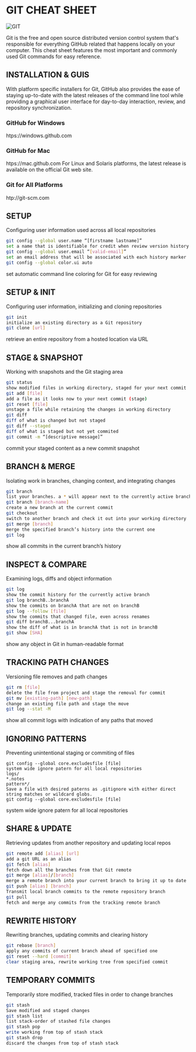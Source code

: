 # GIT CHEAT SHEET
![GIT](https://cdn.iconscout.com/icon/free/png-512/free-git-17-1175218.png?f=webp&w=50)

Git is the free and open source distributed version control system that's responsible for everything GitHub related that happens locally on your computer. This cheat sheet features the most important and commonly used Git commands for easy reference.
## INSTALLATION & GUIS
With platform specific installers for Git, GitHub also provides the ease of staying up-to-date with the latest releases of the command line tool while providing a graphical user interface for day-to-day interaction, review, and repository synchronization.
### GitHub for Windows
htps://windows.github.com
### GitHub for Mac
htps://mac.github.com
For Linux and Solaris platforms, the latest release is available on the official Git web site.
### Git for All Platforms
htp://git-scm.com
## SETUP
Configuring user information used across all local repositories
```sh
git config --global user.name “[firstname lastname]”
set a name that is identifiable for credit when review version history
git config --global user.email “[valid-email]”
set an email address that will be associated with each history marker
git config --global color.ui auto
```
set automatic command line coloring for Git for easy reviewing
## SETUP & INIT
Configuring user information, initializing and cloning repositories
```sh
git init
initialize an existing directory as a Git repository
git clone [url]
```
retrieve an entire repository from a hosted location via URL
## STAGE & SNAPSHOT
Working with snapshots and the Git staging area
```sh
git status
show modified files in working directory, staged for your next commit
git add [file]
add a file as it looks now to your next commit (stage)
git reset [file]
unstage a file while retaining the changes in working directory
git diff
diff of what is changed but not staged
git diff --staged
diff of what is staged but not yet commited
git commit -m “[descriptive message]”
```
commit your staged content as a new commit snapshot
## BRANCH & MERGE
Isolating work in branches, changing context, and integrating changes
```sh
git branch
list your branches. a * will appear next to the currently active branch
git branch [branch-name]
create a new branch at the current commit
git checkout
switch to another branch and check it out into your working directory
git merge [branch]
merge the specified branch’s history into the current one
git log
```
show all commits in the current branch’s history
## INSPECT & COMPARE
Examining logs, diffs and object information
```sh
git log
show the commit history for the currently active branch
git log branchB..branchA
show the commits on branchA that are not on branchB
git log --follow [file]
show the commits that changed file, even across renames
git diff branchB...branchA
show the diff of what is in branchA that is not in branchB
git show [SHA]
```
show any object in Git in human-readable format
## TRACKING PATH CHANGES
Versioning file removes and path changes
```sh
git rm [file]
delete the file from project and stage the removal for commit
git mv [existing-path] [new-path]
change an existing file path and stage the move
git log --stat -M
```
show all commit logs with indication of any paths that moved
## IGNORING PATTERNS
Preventing unintentional staging or commiting of files
```
git config --global core.excludesfile [file]
system wide ignore patern for all local repositories
logs/
*.notes
pattern*/
Save a file with desired paterns as .gitignore with either direct string matches or wildcard globs.
git config --global core.excludesfile [file]
```
system wide ignore patern for all local repositories
## SHARE & UPDATE
Retrieving updates from another repository and updating local repos
```sh
git remote add [alias] [url]
add a git URL as an alias
git fetch [alias]
fetch down all the branches from that Git remote
git merge [alias]/[branch]
merge a remote branch into your current branch to bring it up to date
git push [alias] [branch]
Transmit local branch commits to the remote repository branch
git pull
fetch and merge any commits from the tracking remote branch
```
## REWRITE HISTORY
Rewriting branches, updating commits and clearing history
```sh
git rebase [branch]
apply any commits of current branch ahead of specified one
git reset --hard [commit]
clear staging area, rewrite working tree from specified commit
```
## TEMPORARY COMMITS
Temporarily store modified, tracked files in order to change branches
```sh
git stash
Save modified and staged changes
git stash list
list stack-order of stashed file changes
git stash pop
write working from top of stash stack
git stash drop
discard the changes from top of stash stack
```
